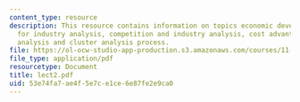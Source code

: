 ```yaml
---
content_type: resource
description: This resource contains information on topics economic development lens
  for industry analysis, competition and industry analysis, cost advantage, cluster
  analysis and cluster analysis process.
file: https://ol-ocw-studio-app-production.s3.amazonaws.com/courses/11-967-special-studies-in-urban-studies-and-planning-economic-development-planning-skills-january-iap-2007/53e74fa7ae4f5e7ce1ce6e87fe2e9ca0_lect2.pdf
file_type: application/pdf
resourcetype: Document
title: lect2.pdf
uid: 53e74fa7-ae4f-5e7c-e1ce-6e87fe2e9ca0
---
```

